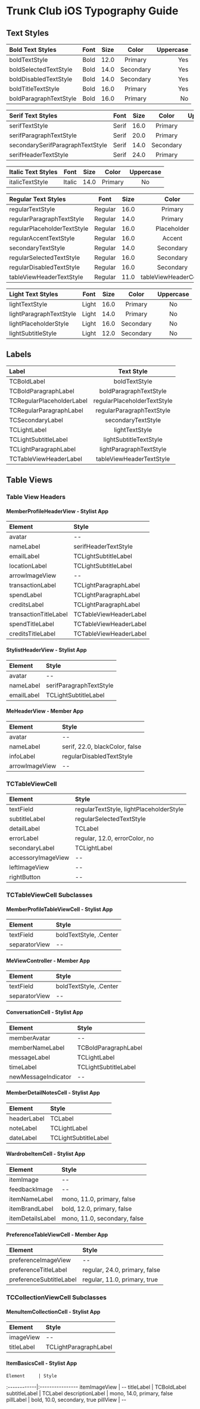 # Trunk Club iOS Typography Guide

## Text Styles

 Bold Text Styles | Font      | Size    | Color         | Uppercase
:-----------------|:---------:|:-------:|:-------------:| ---------:
 boldTextStyle    | Bold      | 12.0    | Primary       | Yes
 boldSelectedTextStyle | Bold | 14.0    | Secondary     | Yes
 boldDisabledTextStyle | Bold | 14.0    | Secondary     | Yes
 boldTitleTextStyle | Bold    | 16.0    | Primary       | Yes
 boldParagraphTextStyle | Bold | 16.0    | Primary       | No

 Serif Text Styles | Font      | Size    | Color         | Uppercase
:------------------|:---------:|:-------:|:-------------:|:---------:
 serifTextStyle    | Serif      | 16.0    | Primary       | No
 serifParagraphTextStyle | Serif | 20.0    | Primary       | Yes
 secondarySerifParagraphTextStyle | Serif | 14.0    | Secondary     | No
 serifHeaderTextStyle | Serif | 24.0    | Primary     | No

  Italic Text Styles | Font      | Size    | Color         | Uppercase
 :-------------------|:---------:|:-------:|:-------------:|:---------:
  italicTextStyle    | Italic      | 14.0    | Primary       | No

 Regular Text Styles | Font      | Size    | Color         | Uppercase
:-----------------|:---------:|:-------:|:-------------:|:---------:
 regularTextStyle | Regular      | 16.0    | Primary       | No
 regularParagraphTextStyle | Regular | 14.0    | Primary     | No
 regularPlaceholderTextStyle | Regular | 16.0    | Placeholder     | No
 regularAccentTextStyle | Regular    | 16.0    | Accent       | No
 secondaryTextStyle | Regular | 14.0    | Secondary       | No
 regularSelectedTextStyle | Regular | 16.0    | Secondary     | No
 regularDisabledTextStyle | Regular | 16.0    | Secondary     | No
 tableViewHeaderTextStyle | Regular | 11.0    | tableViewHeaderColor     | Yes

 Light Text Styles | Font      | Size    | Color         | Uppercase
:------------------|:---------:|:-------:|:-------------:|:---------:
 lightTextStyle    | Light      | 16.0    | Primary       | No
 lightParagraphTextStyle | Light | 14.0    | Primary       | No
 lightPlaceholderStyle | Light | 16.0    | Secondary     | No
 lightSubtitleStyle | Light | 12.0    | Secondary     | No

## Labels

 Label            | Text Style      
:-----------------|:---------:
 TCBoldLabel      | boldTextStyle      
 TCBoldParagraphLabel | boldParagraphTextStyle
 TCRegularPlaceholderLabel | regularPlaceholderTextStyle
 TCRegularParagraphLabel | regularParagraphTextStyle    
 TCSecondaryLabel | secondaryTextStyle
 TCLightLabel     | lightTextStyle      
 TCLightSubtitleLabel | lightSubtitleTextStyle
 TCLightParagraphLabel | lightParagraphTextStyle
 TCTableViewHeaderLabel | tableViewHeaderTextStyle    

## Table Views

### Table View Headers

#### MemberProfileHeaderView - Stylist App

 Element     | Style     
:------------|:----------------
  avatar     | --
  nameLabel | serifHeaderTextStyle
  emailLabel | TCLightSubtitleLabel
  locationLabel  | TCLightSubtitleLabel
  arrowImageView | --
  transactionLabel | TCLightParagraphLabel
  spendLabel | TCLightParagraphLabel
  creditsLabel | TCLightParagraphLabel
  transactionTitleLabel | TCTableViewHeaderLabel
  spendTitleLabel | TCTableViewHeaderLabel
  creditsTitleLabel | TCTableViewHeaderLabel

#### StylistHeaderView - Stylist App

 Element     | Style     
:------------|:----------------
 avatar     | --
 nameLabel | serifParagraphTextStyle
 emailLabel | TCLightSubtitleLabel

#### MeHeaderView - Member App

  Element     | Style     
 :------------|:----------------
  avatar     | --
  nameLabel | serif, 22.0, blackColor, false
  infoLabel | regularDisabledTextStyle
  arrowImageView | --

### TCTableViewCell

 Element     | Style     
:------------|:----------------
 textField   | regularTextStyle, lightPlaceholderStyle
 subtitleLabel | regularSelectedTextStyle
 detailLabel | TCLabel
 errorLabel  | regular, 12.0, errorColor, no
 secondaryLabel | TCLightLabel
 accessoryImageView | --
 leftImageView | --
 rightButton | --

### TCTableViewCell Subclasses

#### MemberProfileTableViewCell - Stylist App

Element     | Style     
:------------|:----------------
textField   | boldTextStyle, .Center
separatorView | --

#### MeViewController - Member App

Element     | Style     
:------------|:----------------
textField   | boldTextStyle, .Center
separatorView | --

#### ConversationCell - Stylist App

 Element     | Style     
:------------|:----------------
 memberAvatar   | --
 memberNameLabel | TCBoldParagraphLabel
 messageLabel | TCLightLabel
 timeLabel  | TCLightSubtitleLabel
 newMessageIndicator | --

#### MemberDetailNotesCell - Stylist App

  Element     | Style     
 :------------|:----------------
  headerLabel   | TCLabel
  noteLabel | TCLightLabel
  dateLabel | TCLightSubtitleLabel

#### WardrobeItemCell - Stylist App

   Element     | Style     
  :------------|:----------------
   itemImage   | --
   feedbackImage | --
   itemNameLabel | mono, 11.0, primary, false
   itemBrandLabel  | bold, 12.0, primary, false
   itemDetailsLabel | mono, 11.0, secondary, false

#### PreferenceTableViewCell - Member App

  Element     | Style     
 :------------|:----------------
  preferenceImageView   | --
  preferenceTitleLabel | regular, 24.0, primary, false
  preferenceSubtitleLabel | regular, 11.0, primary, true

### TCCollectionViewCell Subclasses

#### MenuItemCollectionCell - Stylist App

   Element     | Style     
  :------------|:----------------
   imageView   | --
   titleLabel | TCLightParagraphLabel

#### ItemBasicsCell - Stylist App

    Element     | Style     
   :------------|:----------------
    itemImageView   | --
    titleLabel  | TCBoldLabel
    subtitleLabel | TCLabel
    descriptionLabel | mono, 14.0, primary, false
    pillLabel   | bold, 10.0, secondary, true
    pillView    | --
